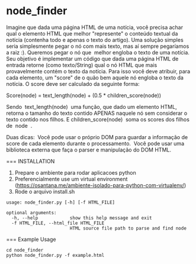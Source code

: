 node_finder
============

Imagine que dada uma página HTML de uma notícia, você precisa achar qual o elemento
HTML que melhor "represente" o conteúdo textual da notícia (contenha todo e apenas o texto
do artigo). Uma solução simples seria simplesmente pegar o nó com mais texto, mas aí sempre
pegaríamos a raiz :). Queremos pegar o nó que ​
melhor engloba o texto​
 de uma notícia. Seu
objetivo é implementar um código que dada uma página HTML de entrada retorne (como
texto/String) qual o nó HTML que mais provavelmente contém o texto da notícia. Para isso você
deve atribuir, para cada elemento, um "score" de o quão bem aquele nó engloba o texto da
notícia. O score deve ser calculado da seguinte forma:

Score(node) = text_length(node) + (0.5 * children_score(node))

Sendo ​
text_length(node) ​
 uma função, que dado um elemento HTML, retorna o tamanho
do texto contido APENAS naquele nó sem considerar o texto contido nos filhos. E
children_score(node) ​
 soma os scores dos filhos de ​
node ​
.

Duas dicas:
­ Você pode usar o próprio DOM para guardar a informação de score de cada elemento durante
o processamento.
­ Você pode usar uma biblioteca externa que faça o parser e manipulação do DOM HTML.


=== INSTALLATION

1) Prepare o ambiente para rodar aplicacoes python
2) Preferencialmente use um virtual environment (https://osantana.me/ambiente-isolado-para-python-com-virtualenv/)
3) Rode o arquivo install.sh


```
usage: node_finder.py [-h] [-f HTML_FILE]

optional arguments:
  -h, --help            show this help message and exit
  -f HTML_FILE, --html_file HTML_FILE
                        HTML source file path to parse and find node
```

=== Example Usage

```
cd node_finder
python node_finder.py -f example.html
```
